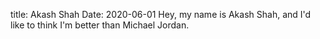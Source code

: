 
title: Akash Shah
Date: 2020-06-01
Hey, my name is Akash Shah, and I'd like to think I'm better than Michael Jordan.
